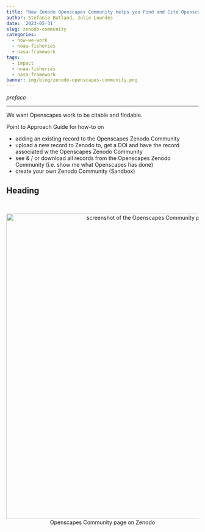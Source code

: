 ```yaml
---
title: "New Zenodo Openscapes Community helps you Find and Cite Openscapes things"
author: Stefanie Butland, Julie Lowndes
date: '2023-05-31'
slug: zenodo-community
categories:
  - how-we-work
  - noaa-fisheries
  - nasa-framework
tags:
  - impact
  - noaa-fisheries
  - nasa-framework
banner: img/blog/zenodo-openscapes-community.png
---
```


*preface*

------------------------------------------------------------------------

We want Openscapes work to be citable and findable.

Point to Approach Guide for how-to on

-   adding an existing record to the Openscapes Zenodo Community
-   upload a new record to Zenodo to, get a DOI and have the record associated w the Openscapes Zenodo Community
-   see & / or download all records from the Openscapes Zenodo Community (i.e. show me what Openscapes has done)
-   create your own Zenodo Community (Sandbox)

## Heading

<br> <center><a><img src="/img/blog/zenodo-openscapes-community.png" width="800px" alt="screenshot of the Openscapes Community page on Zenodo"></a><figcaption>Openscapes Community page on Zenodo</figcaption></center> <br>
